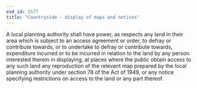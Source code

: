 ```yaml
---
esd_id: 1577
title: "Countryside - display of maps and notices"
---
```


A local planning authority shall have power, as respects any land in their area which is subject to an access agreement or order, to defray or contribute towards, or to undertake to defray or contribute towards, expenditure incurred or to be incurred in relation to the land by any person interested therein in displaying, at places where the public obtain access to any such land any reproduction of the relevant map prepared by the local planning authority under section 78 of the Act of 1949, or any notice specifying restrictions on access to the land or any part thereof.

